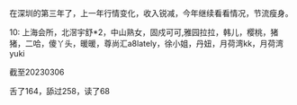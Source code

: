 在深圳的第三年了，上一年行情变化，收入锐减，今年继续看看情况，节流瘦身。



10: 上海会所，北滘宇舒*2，中山熟女，固戍可可,雅园拉拉，韩儿，樱桃，猪猪，二哈，傻丫头，暖暖，尊尚汇a8lately，徐小姐，丹妞，月荷湾kk，月荷湾yuki

截至20230306

舌了164，舔过258，读了68